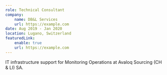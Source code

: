 ```yaml
---
role: Technical Consultant
company:
    name: DB&L Services
    url: https://example.com
date: Aug 2019 - Jan 2020
location: Lugano, Switzerland
featuredLink:
    enable: true
    url: https://example.com
---
```


IT infrastructure support for Monitoring Operations at Avaloq Sourcing (CH & LI) SA.
